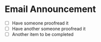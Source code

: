 # Email Announcement

- [ ] Have someone proofread it
- [ ] Have another someone proofread it
- [ ] Another item to be completed 